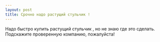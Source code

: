 ```yaml
---
layout: post 
title: Срочно надо растущий стульчик ! 
--- 
```

Надо быстро купить растущий стульчик , но не знаю где это сделать. Подскажите проверенную компанию, пожалуйста!